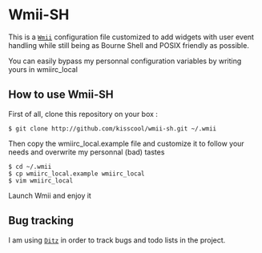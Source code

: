 Wmii-SH
=======

This is a [`Wmii`](http://wmii.suckless.org/) configuration file customized to add widgets with user event handling while still being as Bourne Shell and POSIX friendly as possible.

You can easily bypass my personnal configuration variables by writing yours in wmiirc_local

How to use Wmii-SH
------------------

First of all, clone this repository on your box :

	$ git clone http://github.com/kisscool/wmii-sh.git ~/.wmii

Then copy the wmiirc_local.example file and customize it to follow your needs and overwrite my personnal (bad) tastes

	$ cd ~/.wmii
	$ cp wmiirc_local.example wmiirc_local
	$ vim wmiirc_local

Launch Wmii and enjoy it

Bug tracking
------------

I am using [`Ditz`](http://ditz.rubyforge.org/) in order to track bugs and todo lists in the project.
